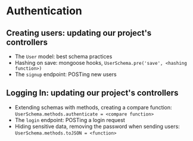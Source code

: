 # Authentication

## Creating users: updating our project's controllers
- The `User` model: best schema practices
- Hashing on save:
  mongoose hooks, `UserSchema.pre('save', <hashing function>)`
- The `signup` endpoint: POSTing new users

## Logging In: updating our project's controllers
- Extending schemas with methods, creating a compare function:
  `UserSchema.methods.authenticate = <compare function>`
- The `login` endpoint: POSTing a login request
- Hiding sensitive data, removing the password when sending users:
  `UserSchema.methods.toJSON = <function>`

